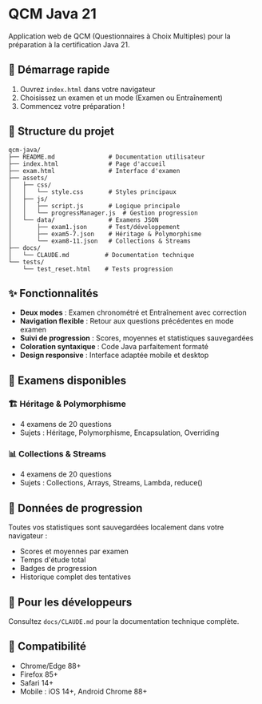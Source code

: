 # QCM Java 21

Application web de QCM (Questionnaires à Choix Multiples) pour la préparation à la certification Java 21.

## 🚀 Démarrage rapide

1. Ouvrez `index.html` dans votre navigateur
2. Choisissez un examen et un mode (Examen ou Entraînement)
3. Commencez votre préparation !

## 📁 Structure du projet

```
qcm-java/
├── README.md               # Documentation utilisateur
├── index.html              # Page d'accueil
├── exam.html               # Interface d'examen
├── assets/
│   ├── css/
│   │   └── style.css       # Styles principaux
│   ├── js/
│   │   ├── script.js       # Logique principale
│   │   └── progressManager.js  # Gestion progression
│   └── data/               # Examens JSON
│       ├── exam1.json      # Test/développement
│       ├── exam5-7.json    # Héritage & Polymorphisme
│       └── exam8-11.json   # Collections & Streams
├── docs/
│   └── CLAUDE.md          # Documentation technique
└── tests/
    └── test_reset.html    # Tests progression
```

## ✨ Fonctionnalités

- **Deux modes** : Examen chronométré et Entraînement avec correction
- **Navigation flexible** : Retour aux questions précédentes en mode examen
- **Suivi de progression** : Scores, moyennes et statistiques sauvegardées
- **Coloration syntaxique** : Code Java parfaitement formaté
- **Design responsive** : Interface adaptée mobile et desktop

## 🎯 Examens disponibles

### 🏗️ Héritage & Polymorphisme
- 4 examens de 20 questions
- Sujets : Héritage, Polymorphisme, Encapsulation, Overriding

### 📊 Collections & Streams
- 4 examens de 20 questions
- Sujets : Collections, Arrays, Streams, Lambda, reduce()

## 💾 Données de progression

Toutes vos statistiques sont sauvegardées localement dans votre navigateur :
- Scores et moyennes par examen
- Temps d'étude total
- Badges de progression
- Historique complet des tentatives

## 🔧 Pour les développeurs

Consultez `docs/CLAUDE.md` pour la documentation technique complète.

## 📱 Compatibilité

- Chrome/Edge 88+
- Firefox 85+
- Safari 14+
- Mobile : iOS 14+, Android Chrome 88+
